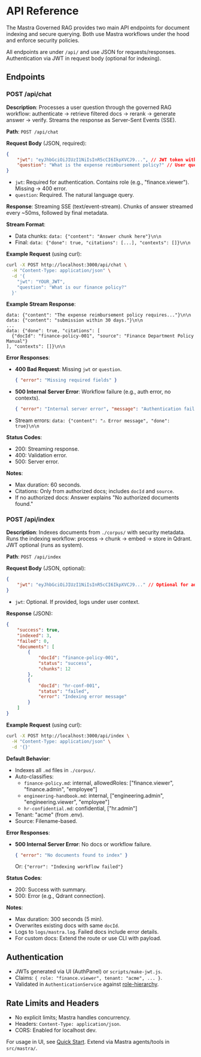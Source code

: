 # API Reference

The Mastra Governed RAG provides two main API endpoints for document indexing and secure querying. Both use Mastra workflows under the hood and enforce security policies.

All endpoints are under `/api/` and use JSON for requests/responses. Authentication via JWT in request body (optional for indexing).

## Endpoints

### POST /api/chat

**Description**: Processes a user question through the governed RAG workflow: authenticate → retrieve filtered docs → rerank → generate answer → verify. Streams the response as Server-Sent Events (SSE).

**Path**: `POST /api/chat`

**Request Body** (JSON, required):

```json
{
    "jwt": "eyJhbGciOiJIUzI1NiIsInR5cCI6IkpXVCJ9...", // JWT token with role claims
    "question": "What is the expense reimbursement policy?" // User query
}
```

- `jwt`: Required for authentication. Contains role (e.g., "finance.viewer"). Missing → 400 error.
- `question`: Required. The natural language query.

**Response**: Streaming SSE (text/event-stream). Chunks of answer streamed every ~50ms, followed by final metadata.

**Stream Format**:

- Data chunks: `data: {"content": "Answer chunk here"}\n\n`
- Final: `data: {"done": true, "citations": [...], "contexts": []}\n\n`

**Example Request** (using curl):

```bash
curl -X POST http://localhost:3000/api/chat \
  -H "Content-Type: application/json" \
  -d '{
    "jwt": "YOUR_JWT",
    "question": "What is our finance policy?"
  }'
```

**Example Stream Response**:

```
data: {"content": "The expense reimbursement policy requires..."}\n\n
data: {"content": "submission within 30 days."}\n\n
...
data: {"done": true, "citations": [
  {"docId": "finance-policy-001", "source": "Finance Department Policy Manual"}
], "contexts": []}\n\n
```

**Error Responses**:

- **400 Bad Request**: Missing `jwt` or `question`.

    ```json
    { "error": "Missing required fields" }
    ```

- **500 Internal Server Error**: Workflow failure (e.g., auth error, no contexts).

    ```json
    { "error": "Internal server error", "message": "Authentication failed" }
    ```

- Stream errors: `data: {"content": "⚠️ Error message", "done": true}\n\n`

**Status Codes**:

- 200: Streaming response.
- 400: Validation error.
- 500: Server error.

**Notes**:

- Max duration: 60 seconds.
- Citations: Only from authorized docs; includes `docId` and `source`.
- If no authorized docs: Answer explains "No authorized documents found."

### POST /api/index

**Description**: Indexes documents from `./corpus/` with security metadata. Runs the indexing workflow: process → chunk → embed → store in Qdrant. JWT optional (runs as system).

**Path**: `POST /api/index`

**Request Body** (JSON, optional):

```json
{
    "jwt": "eyJhbGciOiJIUzI1NiIsInR5cCI6IkpXVCJ9..." // Optional for admin users
}
```

- `jwt`: Optional. If provided, logs under user context.

**Response** (JSON):

```json
{
    "success": true,
    "indexed": 3,
    "failed": 0,
    "documents": [
        {
            "docId": "finance-policy-001",
            "status": "success",
            "chunks": 12
        },
        {
            "docId": "hr-conf-001",
            "status": "failed",
            "error": "Indexing error message"
        }
    ]
}
```

**Example Request** (using curl):

```bash
curl -X POST http://localhost:3000/api/index \
  -H "Content-Type: application/json" \
  -d '{}'
```

**Default Behavior**:

- Indexes all `.md` files in `./corpus/`.
- Auto-classifies:
    - `finance-policy.md`: internal, allowedRoles: ["finance.viewer", "finance.admin", "employee"]
    - `engineering-handbook.md`: internal, ["engineering.admin", "engineering.viewer", "employee"]
    - `hr-confidential.md`: confidential, ["hr.admin"]
- Tenant: "acme" (from .env).
- Source: Filename-based.

**Error Responses**:

- **500 Internal Server Error**: No docs or workflow failure.

    ```json
    { "error": "No documents found to index" }
    ```

    Or: `{"error": "Indexing workflow failed"}`

**Status Codes**:

- 200: Success with summary.
- 500: Error (e.g., Qdrant connection).

**Notes**:

- Max duration: 300 seconds (5 min).
- Overwrites existing docs with same `docId`.
- Logs to `logs/mastra.log`. Failed docs include error details.
- For custom docs: Extend the route or use CLI with payload.

## Authentication

- JWTs generated via UI (AuthPanel) or `scripts/make-jwt.js`.
- Claims: `{ role: "finance.viewer", tenant: "acme", ... }`.
- Validated in `AuthenticationService` against [role-hierarchy](../src/mastra/config/role-hierarchy.ts).

## Rate Limits and Headers

- No explicit limits; Mastra handles concurrency.
- Headers: `Content-Type: application/json`.
- CORS: Enabled for localhost dev.

For usage in UI, see [Quick Start](./quick-start.md). Extend via Mastra agents/tools in `src/mastra/`.
